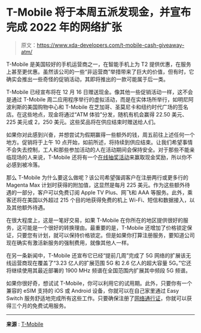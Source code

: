 # T-Mobile 将于本周五派发现金，并宣布完成 2022 年的网络扩张

> 原文：<https://www.xda-developers.com/t-mobile-cash-giveaway-atm/>

T-Mobile 是美国较好的手机运营商之一，在智能手机上为 T2 提供优惠，在服务上甚至更优惠。虽然该公司的一些“非运营商”举措带来了巨大的价值，但有时，它确实会推出一些奇怪的促销活动，其即将推出的一款可能属于后一类。

T-Mobile 已经宣布将在 12 月 16 日赠送现金。像其他一些促销活动一样，这不会是通过 T-Mobile 周二应用程序举行的虚拟活动，而是在实体场所举行，如明尼阿波利斯的美国购物中心和 T-Mobile 在芝加哥、圣莫尼卡和纽约时代广场的签名店。在这些地点，现金将通过“ATM 体验”分发，随机有机会赢得 22.50 美元、225 美元或 2，250 美元。这些奖品将在供应结束时赠送给人们。

如果你对此感到兴奋，并想尝试为假期赢得一些额外的钱，周五前往上述任何一个地方。促销将于上午 10 点开始，如前所述，将持续到供应结束。让我们希望事情不会失去控制，工人和那些参加活动的人在活动期间会保持安全。对于那些不能亲临现场的人来说，T-Mobile 还将有一个[在线抽奖活动](http://www.MagentATM.com)来赢取现金奖励，所以你不必感到被冷落。

那么 T-Mobile 为什么要这么做呢？该公司希望强调客户在注册两行或更多行的 Magenta Max 计划时获得的附加值，这显然是每月 225 美元。作为这些额外待遇的一部分，客户可以免费订阅 Apple TV Plus、网飞和 AAA 等服务。此外，乘客还将在美国以外超过 215 个目的地获得免费的机上 Wi-Fi、短信和数据接入，以及其他额外待遇。

在很大程度上，这是一笔好交易，如果 T-Mobile 在你所在的地区提供很好的服务，这可能是一个很好的转换理由。最重要的是，T-Mobile 还增加了价格锁定保证，只要您有计划，就可以保持价格锁定。但是如果你打算注册服务，要知道公司现在确实有激活新服务的强制费用，就像其他人一样。

在另一条新闻中，T-Mobile 还宣布它已经“提前几周”完成了 5G 网络的扩展该无线运营商现在覆盖了“3.23 亿人的扩展范围 5G 和 2.6 亿人的超大容量 5G。”它还将继续使用其最近部署的 1900 MHz 频谱在全国范围内扩展其中频段 5G 频谱。

如果你很好奇，想试试 T-Mobile，你可以利用它的试用期。此外，只要你有一个兼容的 eSIM 支持的 iOS 或 Android 设备，你就可以在自己家里通过 Easy Switch 服务舒适地完成所有这些工作。只要确保注册了[网络通行证](https://www.xda-developers.com/t-mobile-easy-switch-and-network-pass/)，你就可以获得三个月的免费试用服务。

* * *

**来源** : [T-Mobile](https://www.t-mobile.com/news/un-carrier/atm)